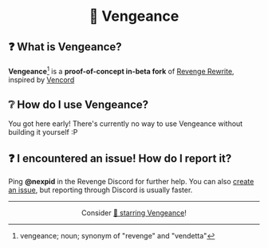 <h1 align="center">🗿 Vengeance</h1>

## ❓ What is Vengeance?

**Vengeance**[^1] is a **proof-of-concept in-beta fork** of [Revenge Rewrite](https://github.com/revenge-mod/revenge-rewrite), inspired by [Vencord](https://github.com/Vendicated/Vencord)

## ❔ How do I use Vengeance?

You got here early! There's currently no way to use Vengeance without building it yourself :P

## ❓ I encountered an issue! How do I report it?

Ping **@nexpid** in the Revenge Discord for further help. You can also [create an issue](https://github.com/nexpid/Vengeance/issues/new), but reporting through Discord is usually faster.

---

<p align="center">
    Consider <a href="https://github.com/nexpid/Vengeance/stargazers">🌟 starring Vengeance</a>!
</p>

[^1]: vengeance; noun; synonym of "revenge" and "vendetta"
